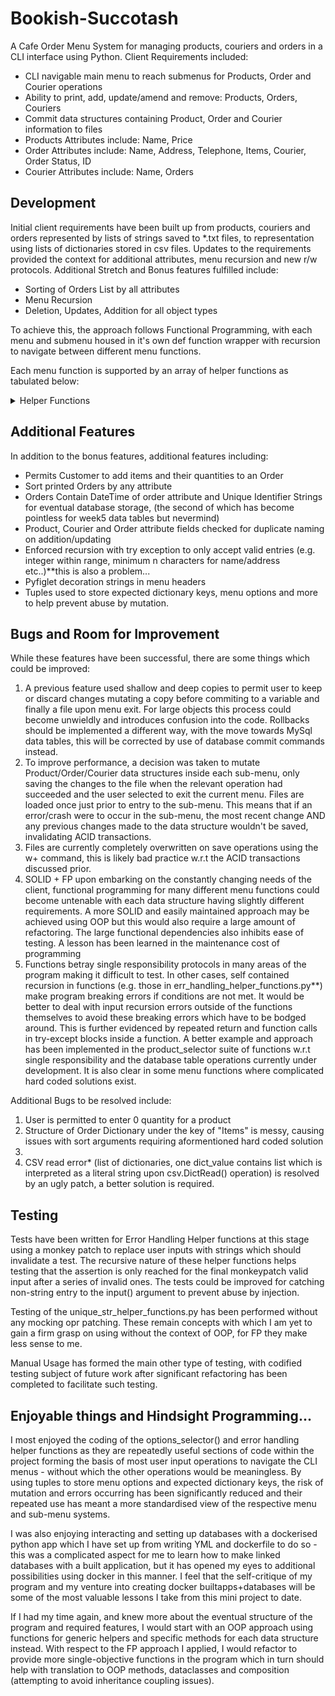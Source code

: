 # Bookish-Succotash
A Cafe Order Menu System for managing products, couriers and orders in a CLI interface using Python.
Client Requirements included:
- CLI navigable main menu to reach submenus for Products, Order and Courier operations
- Ability to print, add, update/amend and remove: Products, Orders, Couriers
- Commit data structures containing Product, Order and Courier information to files
- Products Attributes include: Name, Price
- Order Attributes include: Name, Address, Telephone, Items, Courier, Order Status, ID
- Courier Attributes include: Name, Orders

## Development
Initial client requirements have been built up from products, couriers and orders represented by lists of strings saved to *.txt files, to representation using lists of dictionaries stored in csv files. Updates to the requirements provided the context for additional attributes, menu recursion and new r/w protocols. Additional Stretch and Bonus features fulfilled include:
- Sorting of Orders List by all attributes
- Menu Recursion
- Deletion, Updates, Addition for all object types

To achieve this, the approach follows Functional Programming, with each menu and submenu housed in it's own def function wrapper with recursion to navigate between different menu functions.

Each menu function is supported by an array of helper functions as tabulated below:
<details>
<summary>Helper Functions</summary>

|  Name  | Purpose |Functionality |
|:------:|:-------:|:------------:|
|options_selector| Input Helper |List passed to function and printed with corresponding indices, returns user input to select corresponding option desired|
|get_non_neg_int| Error handling | user input function to restrict input to non-negative integers for use with options selection |
|get_non_neg_float| Error handling | user input function to restrict input to non-negative floats for e.g. Product price assignment |
|get_min_length_string| Error handling | user input function to restrict input strings within specified length ranges for e.g. Telephone no. and to avoid empty fields |
|save_list_of_dicts_to_csv| File handling | save list of dictionaries to CSV |
|read_list_of_dicts_from_csv| File handling | open and read list of dictionaries from CSV |
|string_representation_of_list_to_list| Read handling | Converts string representation of list to list object (workaround for CSV list of dictionary)* |
|make_string_unique| Duplicate Key avoidance | Returns a unique string by underscore and padded zeros ("_001") if string already exists in a given list |
|cafe_header| Decoration Helper | clears terminal and re-prints Cafe Welcome Message for use at all menu/sub-menu operations |
|products_selector_add| Products Selector | Gets user input to add multiple products to an order, quantity updated only for selection of pre-existing items |
|products_selector_remove| Products Selector | Gets user input to remove products from an order|
|products_selector_amend| Products Selector | Alter products on an order |
|products_selector| Products Selector | User options selector to direct user to one of the above product_selector_* functions |
</details>

## Additional Features
In addition to the bonus features, additional features including:
- Permits Customer to add items and their quantities to an Order
- Sort printed Orders by any attribute
- Orders Contain DateTime of order attribute and Unique Identifier Strings for eventual database storage, (the second of which has become pointless for week5 data tables but nevermind)
- Product, Courier and Order attribute fields checked for duplicate naming on addition/updating
- Enforced recursion with try exception to only accept valid entries (e.g. integer within range, minimum n characters for name/address etc..)**this is also a problem...
- Pyfiglet decoration strings in menu headers
- Tuples used to store expected dictionary keys, menu options and more to help prevent abuse by mutation.
## Bugs and Room for Improvement
While these features have been successful, there are some things which could be improved:
1. A previous feature used shallow and deep copies to permit user to keep or discard changes mutating a copy before commiting to a variable and finally a file upon menu exit. For large objects this process could become unwieldly and introduces confusion into the code. Rollbacks should be implemented a different way, with the move towards MySql data tables, this will be corrected by use of database commit commands instead.
2. To improve performance, a decision was taken to mutate Product/Order/Courier data structures inside each sub-menu, only saving the changes to the file when the relevant operation had succeeded and the user selected to exit the current menu. Files are loaded once just prior to entry to the sub-menu. This means that if an error/crash were to occur in the sub-menu, the most recent change AND any previous changes made to the data structure wouldn't be saved, invalidating ACID transactions. 
3. Files are currently completely overwritten on save operations using the w+ command, this is likely bad practice w.r.t the ACID transactions discussed prior.
4. SOLID + FP upon embarking on the constantly changing needs of the client, functional programming for many different menu functions could become untenable with each data structure having slightly different requirements. A more SOLID and easily maintained approach may be achieved using OOP but this would also require a large amount of refactoring. The large functional dependencies also inhibits ease of testing. A lesson has been learned in the maintenance cost of programming
5. Functions betray single responsibility protocols in many areas of the program making it difficult to test. In other cases, self contained recursion in functions (e.g. those in err_handling_helper_functions.py**) make program breaking errors if conditions are not met. It would be better to deal with input recursion errors outside of the functions themselves to avoid these breaking errors which have to be bodged around. This is further evidenced by repeated return and function calls in try-except blocks inside a function. A better example and approach has been implemented in the product_selector suite of functions w.r.t single responsibility and the database table operations currently under development. It is also clear in some menu functions where complicated hard coded solutions exist.


Additional Bugs to be resolved include:
1. User is permitted to enter 0 quantity for a product
2. Structure of Order Dictionary under the key of "Items" is messy, causing issues with sort arguments requiring aformentioned hard coded solution
3. 
4. CSV read error* (list of dictionaries, one dict_value contains list which is interpreted as a literal string upon csv.DictRead() operation) is resolved by an ugly patch, a better solution is required. 

## Testing
Tests have been written for Error Handling Helper functions at this stage using a monkey patch to replace user inputs with strings which should invalidate a test. The recursive nature of these helper functions helps testing that the assertion is only reached for the final monkeypatch valid input after a series of invalid ones. The tests could be improved for catching non-string entry to the input() argument to prevent abuse by injection. 

Testing of the unique_str_helper_functions.py has been performed without any mocking opr patching. These remain concepts with which I am yet to gain a firm grasp on using without the context of OOP, for FP they make less sense to me. 

Manual Usage has formed the main other type of testing, with codified testing subject of future work after significant refactoring has been completed to facilitate such testing.
## Enjoyable things and Hindsight Programming...
I most enjoyed the coding of the options_selector() and error handling helper functions as they are repeatedly useful sections of code within the project forming the basis of most user input operations to navigate the CLI menus - without which the other operations would be meaningless. By using tuples to store menu options and expected dictionary keys, the risk of mutation and errors occurring has been significantly reduced and their repeated use has meant a more standardised view of the respective menu and sub-menu systems.

I was also enjoying interacting and setting up databases with a dockerised python app which I have set up from writing YML and dockerfile to do so - this was a complicated aspect for me to learn how to make linked databases with a built application, but it has opened my eyes to additional possibilities using docker in this manner. I feel that the self-critique of my program and my venture into creating docker builtapps+databases will be some of the most valuable lessons I take from this mini project to date.    

If I had my time again, and knew more about the eventual structure of the program and required features, I would start with an OOP approach using functions for generic helpers and specific methods for each data structure instead. With respect to the FP approach I applied, I would refactor to provide more single-objective functions in the program which in turn should help with translation to OOP methods, dataclasses and composition (attempting to avoid inheritance coupling issues).
